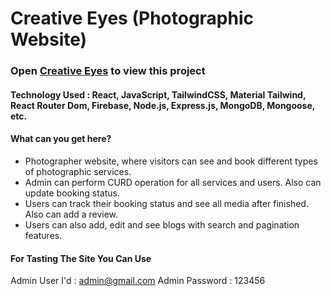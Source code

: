 # Creative Eyes (Photographic Website)

### Open [Creative Eyes](https://creative-eyes.web.app/) to view this project

#### Technology Used : React, JavaScript, TailwindCSS, Material Tailwind, React Router Dom, Firebase, Node.js, Express.js, MongoDB, Mongoose, etc.

#### What can you get here?

-   Photographer website, where visitors can see and book different types of photographic services.
-   Admin can perform CURD operation for all services and users. Also can update booking status.
-   Users can track their booking status and see all media after finished. Also can add a review.
-   Users can also add, edit and see blogs with search and pagination features.

#### For Tasting The Site You Can Use

Admin User I'd : admin@gmail.com
Admin Password : 123456
